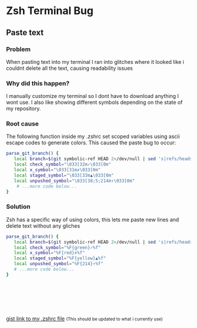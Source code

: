 # Zsh Terminal Bug

## Paste text

### Problem

When pasting text into my terminal I ran into glitches where it looked like i couldnt delete all the text, causing readability issues

### Why did this happen?

I manually customize my terminal so I dont have to download anything I wont use.
I also like showing different symbols depending on the state of my repository.

### Root cause

The following function inside my .zshrc set scoped variables using ascii escape codes to generate colors. This caused the paste bug to occur:

```zsh
parse_git_branch() {
   local branch=$(git symbolic-ref HEAD 2>/dev/null | sed 's|refs/heads/||')
   local check_symbol="\033[32m✓\033[0m"
   local x_symbol="\033[31m✗\033[0m"
   local staged_symbol="\033[33m▲\033[0m"
   local unpushed_symbol="\033[38;5;214m↑\033[0m"
    # ...more code below...
}
```

### Solution

Zsh has a specific way of using colors, this lets me paste new lines and delete text without any gliches

```zsh
parse_git_branch() {
   local branch=$(git symbolic-ref HEAD 2>/dev/null | sed 's|refs/heads/||')
   local check_symbol="%F{green}✓%f"
   local x_symbol="%F{red}✗%f"
   local staged_symbol="%F{yellow}▲%f"
   local unpushed_symbol="%F{214}↑%f"
   # ...more code below...
}
```

## <br>

<br>

[gist link to my .zshrc file](https://gist.github.com/cunnellp5/d27445da7f8be31e02731a0c7b51a000) <small>(This should be updated to what i currently use)</small>

